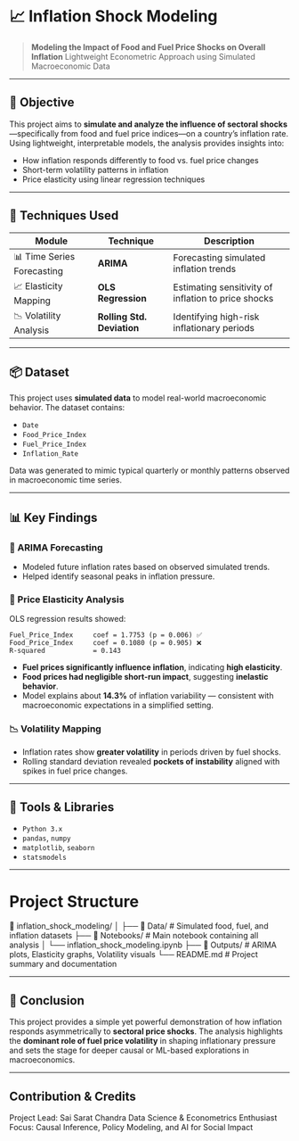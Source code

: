 # 📈 Inflation Shock Modeling

> **Modeling the Impact of Food and Fuel Price Shocks on Overall Inflation**
> Lightweight Econometric Approach using Simulated Macroeconomic Data

---

## 🧠 Objective

This project aims to **simulate and analyze the influence of sectoral shocks**—specifically from food and fuel price indices—on a country’s inflation rate. Using lightweight, interpretable models, the analysis provides insights into:

* How inflation responds differently to food vs. fuel price changes
* Short-term volatility patterns in inflation
* Price elasticity using linear regression techniques

---

## 🧰 Techniques Used

| Module                     | Technique                  | Description                                         |
| -------------------------- | -------------------------- | --------------------------------------------------- |
| 📊 Time Series Forecasting | **ARIMA**                  | Forecasting simulated inflation trends              |
| 📈 Elasticity Mapping      | **OLS Regression**         | Estimating sensitivity of inflation to price shocks |
| 📉 Volatility Analysis     | **Rolling Std. Deviation** | Identifying high-risk inflationary periods          |

---

## 📦 Dataset

This project uses **simulated data** to model real-world macroeconomic behavior. The dataset contains:

* `Date`
* `Food_Price_Index`
* `Fuel_Price_Index`
* `Inflation_Rate`

Data was generated to mimic typical quarterly or monthly patterns observed in macroeconomic time series.

---

## 📊 Key Findings

### 🔁 ARIMA Forecasting

* Modeled future inflation rates based on observed simulated trends.
* Helped identify seasonal peaks in inflation pressure.

### 📐 Price Elasticity Analysis

OLS regression results showed:

```text
Fuel_Price_Index     coef = 1.7753 (p = 0.006) ✅
Food_Price_Index     coef = 0.1080 (p = 0.905) ❌
R-squared            = 0.143
```

* **Fuel prices significantly influence inflation**, indicating **high elasticity**.
* **Food prices had negligible short-run impact**, suggesting **inelastic behavior**.
* Model explains about **14.3%** of inflation variability — consistent with macroeconomic expectations in a simplified setting.

### 📉 Volatility Mapping

* Inflation rates show **greater volatility** in periods driven by fuel shocks.
* Rolling standard deviation revealed **pockets of instability** aligned with spikes in fuel price changes.

---

## 🔧 Tools & Libraries

* `Python 3.x`
* `pandas`, `numpy`
* `matplotlib`, `seaborn`
* `statsmodels`

---

# Project Structure

📁 inflation_shock_modeling/
│
├── 📁 Data/                  # Simulated food, fuel, and inflation datasets
├── 📁 Notebooks/             # Main notebook containing all analysis
│   └── inflation_shock_modeling.ipynb
├── 📁 Outputs/               # ARIMA plots, Elasticity graphs, Volatility visuals
└── README.md                # Project summary and documentation


---

## 🚀 Conclusion

This project provides a simple yet powerful demonstration of how inflation responds asymmetrically to **sectoral price shocks**. The analysis highlights the **dominant role of fuel price volatility** in shaping inflationary pressure and sets the stage for deeper causal or ML-based explorations in macroeconomics.

---

## Contribution & Credits

Project Lead: Sai Sarat Chandra
Data Science & Econometrics Enthusiast
Focus: Causal Inference, Policy Modeling, and AI for Social Impact


